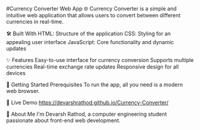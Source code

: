 #Currency Converter Web App
🌐 Currency Converter is a simple and intuitive web application that allows users to convert between different currencies in real-time.

🛠️ Built With
HTML: Structure of the application
CSS: Styling for an appealing user interface
JavaScript: Core functionality and dynamic updates

✨ Features
Easy-to-use interface for currency conversion
Supports multiple currencies
Real-time exchange rate updates
Responsive design for all devices

🚀 Getting Started
Prerequisites
To run the app, all you need is a modern web browser.

🔗 Live Demo
https://devarshrathod.github.io/Currency-Converter/

👤 About Me
I'm Devarsh Rathod, a computer engineering student passionate about front-end web development.
